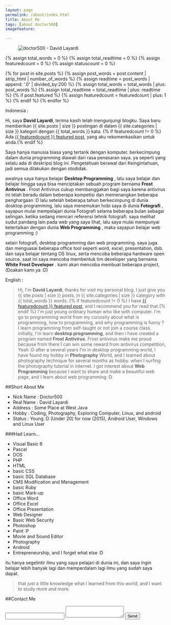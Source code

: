 ```yaml
---
layout: page
permalink: /about/index.html
title: About Me
tags: [about doctor500]
imagefeature:

---
```

<figure>
  <img src="{{ site.url }}/images/doctor500-profile.png" alt="doctor500 - David Layardi">
</figure>

{% assign total_words = 0 %}
{% assign total_readtime = 0 %}
{% assign featuredcount = 0 %}
{% assign statuscount = 0 %}

{% for post in site.posts %}
    {% assign post_words = post.content | strip_html | number_of_words %}
    {% assign readtime = post_words | append: '.0' | divided_by:200 %}
    {% assign total_words = total_words | plus: post_words %}
    {% assign total_readtime = total_readtime | plus: readtime %}
    {% if post.featured %}
    {% assign featuredcount = featuredcount | plus: 1 %}
    {% endif %}
{% endfor %}

Indonesia :

Hi, saya **David Layardi**, terima kasih telah mengunjungi blogku. Saya baru memberikan {{ site.posts | size }} postingan di dalam {{ site.categories | size }} kategori dengan {{ total_words }} kata. {% if featuredcount != 0 %} Ada <a href="{{ site.url }}/featured">{{ featuredcount }} featured post</a>, yang aku rekomenkasikan untuk anda.{% endif %}

Saya hanya manusia biasa yang tertarik dengan komputer. berkecimpung dalam dunia programming diawali dari rasa penasaran saya. ya seperti yang selalu ada di deskripsi blog ini. Pengetahuan berawal dari Keingintahuan, jadi semua dilakukan dengan otodidak.

awalnya saya hanya belajar **Desktop Programming** , lalu saya belajar dan belajar hingga saya bisa menciptakan sebuah program bernama **Frost Antivirus** . Frost Antivirus cukup membanggakan bagi saya karena antivirus ini telah beradu dalam beberapa kompetisi dan memenangkan beberapa penghargaan :D
lalu setelah beberapa tahun berkecimpung di dunia dosktop programming, lalu saya menemukan hobi saya di dunia **Fotografi** , sayapun mulai mempelajari dunia Fotografi selama beberapa bulan sebagai selingan.
ketika sedang mencari referensi tehnik fotografi. saya melihat sudut pandang lain pada web yang saya lihat, lalu saya mulai mempunyai ketertaikan dengan dunia **Web Programming** , maka sayapun belajar web programming :)

selain fotografi, desktop programming dan web programming. saya juga dan menguasai beberapa office tool seperti word, excel, presentation, dsb. dan saya belajar tentang OS linux, serta mencoba beberapa hardware open source.
saat ini saya mencoba membentuk tim developer yang bernama **White Frost Developer** . kami akan mencoba membuat beberapa project, (Doakan kami ya :D)

English :

> Hi, I'm **David Layardi**, thanks for visit my personal blog. I just give you {{ site.posts | size }} posts, in {{ site.categories | size }} category with {{ total_words }} words. {% if featuredcount != 0 %} I have <a href="{{ site.url }}/featured">{{ featuredcount }} featured post</a>, and I recommend you for read that.{% endif %} I'm just young ordinary human who like with computer. I'm go to programming world from my curiosity about what is programming, how to programming, and why programming is funny ? I learn programming from self-taught or not join a course class. initially, I'm learn **desktop programming**, and then i have created a program named **Frost Antivirus**. Frost antivirus make me proud because from there I can win some reward from antivirus competition, Yeah :D
after a several years I'm in desktop programming world, I have found my hobby in **Photography** World, and I learned about photography technique for several months as hobby. when I surfing the photography tutorial in internet. I got interest about **Web Programming** because I want to share and make a beautiful web page, and I learn about web programming :D

##Short About Me

* Nick Name : Doctor500
* Real Name : David Layardi
* Address   : Some Place at West Java
* Hobby     : Coding, Photography, Exploring Computer, Linux, and android
* Status    : Young :D (Under 20) for now (2015), Android User, Windows and Linux User

###Had Learn...
* Visual Basic 6
* Pascal
* DOS
* PHP
* HTML
* basic CSS
* basic SQL Database
* CMS Modification and Management
* basic Ruby
* basic Mark-up
* Office Word
* Office Excel
* Office Presentation
* Web Designer
* Basic Web Security
* Photoshop
* Paint :P
* Movie and Sound Editor
* Photography
* Android
* Entrepreneurship, and I forget what else :D

itu hanya segelintir ilmu yang saya pelajari di dunia ini, dan saya ingin belajar lebih banyak lagi dan memperdalam lagi ilmu yang sudah saya dapat.

> that just a little knowledge what I learned from this world, and I want to study more and more.


##Contact Me

<form action="http://formspree.io/davidlayardi07@gmail.com">
  <input type="email" name="_replyto">
  <input type="hidden" name="_subject" value="Your topic here" />
  <textarea name="body"></textarea>
  <input type="submit" value="Send">
</form>